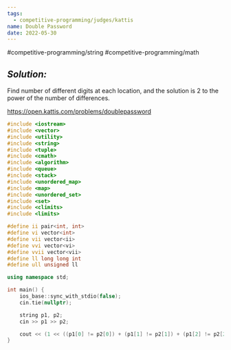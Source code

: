 ```yaml
---
tags:
  - competitive-programming/judges/kattis
name: Double Password
date: 2022-05-30
---
```

#competitive-programming/string
#competitive-programming/math
## _Solution:_
Find number of different digits at each location, and the solution is 2 to the power of the number of differences.

https://open.kattis.com/problems/doublepassword
```cpp
#include <iostream>
#include <vector>
#include <utility>
#include <string>
#include <tuple>
#include <cmath>
#include <algorithm>
#include <queue>
#include <stack>
#include <unordered_map>
#include <map>
#include <unordered_set>
#include <set>
#include <climits>
#include <limits>

#define ii pair<int, int>
#define vi vector<int>
#define vii vector<ii>
#define vvi vector<vi>
#define vvii vector<vii>
#define ll long long int
#define ull unsigned ll

using namespace std;

int main() {
    ios_base::sync_with_stdio(false);
    cin.tie(nullptr);

    string p1, p2;
    cin >> p1 >> p2;

    cout << (1 << ((p1[0] != p2[0]) + (p1[1] != p2[1]) + (p1[2] != p2[2]) + (p1[3] != p2[3])));
}
```